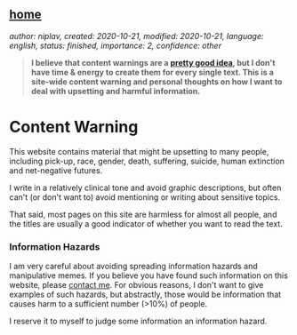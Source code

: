 [home](./index.md)
-------------------

*author: niplav, created: 2020-10-21, modified: 2020-10-21, language: english, status: finished, importance: 2, confidence: other*

> __I believe that content warnings are a [pretty good
> idea](https://slatestarcodex.com/2014/05/30/the-wonderful-thing-about-triggers/),
> but I don't have time & energy to create them for every single text. This
> is a site-wide content warning and personal thoughts on how I want to
> deal with upsetting and harmful information.__

Content Warning
================

This website contains material that might be upsetting to many people,
including pick-up, race, gender, death, suffering, suicide, human
extinction and net-negative futures.

I write in a relatively clinical tone and avoid graphic descriptions,
but often can't (or don't want to) avoid mentioning or writing about
sensitive topics.

That said, most pages on this site are harmless for almost all people,
and the titles are usually a good indicator of whether you want to read
the text.

### Information Hazards

I am very careful about avoiding spreading information hazards<!--TODO:
read & link Bostrom paper--> and manipulative memes. If you believe
you have found such information on this website, please [contact
me](./about.html#Contact). For obvious reasons, I don't want to give
examples of such hazards, but abstractly, those would be information
that causes harm to a sufficient number (>10%) of people.

I reserve it to myself to judge some information an information hazard.

